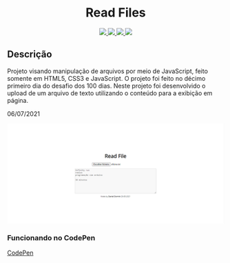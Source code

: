 <h1 align="center">Read Files</h1>

<p align="center">
  
  <a aria-label="HTML5" href="#">
    <img src="https://img.shields.io/badge/HTML5-grey?logo=html5"></img>
  </a>
  <a aria-label="CSS3" href="#">
    <img src="https://img.shields.io/badge/CSS3-grey?logo=css3"></img>
  </a>
   <a aria-label="Javascript" href="#">
    <img src="https://img.shields.io/badge/javascript-grey?logo=javascript"></img>
  </a>
  <a aria-label="um dia" href="#">
    <img src="https://img.shields.io/badge/Dia-11-green"></img>
  </a>
</p>

## Descrição
Projeto visando manipulação de arquivos por meio de JavaScript, feito somente em HTML5, CSS3 e JavaScript. O projeto foi feito no décimo primeiro dia do desafio dos 100 dias.
Neste projeto foi desenvolvido o upload de um arquivo de texto utilizando o conteúdo para a exibição em página.

06/07/2021



<img src="./read-file.png" align="center"></img>

### Funcionando no CodePen
[CodePen](https://codepen.io/ddparkas/pen/PomNwob)